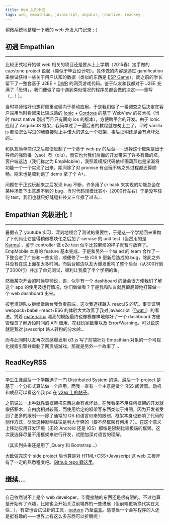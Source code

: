 ```yaml
---
title: Web 入门小记
tags: web, empathian, javascript, angular, reactive, readkey
---
```

稍微系统地整理一下我的 web 开发入门记录 ;-)

## 初遇 Empathian
***

比较正式地开始做 web 相关的项目还是要从上上学期（2015春）接手做的 capstone project 说起（类似于毕业设计吧）。具体做的内容是通过 gamification 来尝试获得一些关于用户认知的数据（类似的东西是 [ESP Game](https://en.wikipedia.org/wiki/ESP_game)），而之前的学长留下了一整套基于 J2EE + [DWR](http://directwebremoting.org/dwr/index.html) 的网页游戏代码。鉴于队友和我都对于 J2EE 充满了「恐惧」，我们便做了每个遇到类似情况的程序员都会做的决定——重写（…！）。

当时导师恰好也想将侧重点偏向于移动应用，于是我们做了一番调查之后决定在客户端用当时看起来比较成熟的 [Ionic](http://ionicframework.com/) + [Cordova](https://cordova.apache.org/) 的基于 WebView 的技术栈（当时 react native 刚出而且只有面向 ios 的版本），方便跨平台的开发。由于 Ionic 应用了 AngularJS 框架，我简单过了一遍后者的教程就匆匆上工了。平时 vanilla js 都没怎么写过的我直接就上手偌大的这么一个框架，事后证明还是会有点坏处的...

和队友简单商讨之后顺便赶制了一个基于 web.py 的后台——选择这个框架是出于导师的强烈推（yao）荐（qiu），而它也为我们后面的开发带来了许多有趣的坑。客户端这边（我们称之为 EmpMobile），我照着模版代码依样画葫芦也是渐渐将功能一个一个实现了出来，期间除了对 promise 有点玩不转之外过程都还算顺畅，期末也是顺利跑了 demo 拿了个 A+。

问题在于正式玩起来之后发现 bug 不断，许多用了小 hack 来实现的功能总会在某种场景下出意想不到的 bug。当时代码规模比较小（2000行左右）于是没写任何 test，我们也就只好缝缝补补又三年撑了过去...

## Empathian 究极进化！
***

暑假去了 youtube 实习，深刻地领会了测试的重要性，于是这一个学期回来重构了下代码让它显得稍微模块化之后加了 service 的 unit test（当然用的是 [Karma](http://karma-runner.github.io/0.13/index.html)），鉴于 controller 做 e2e test 似乎比较麻烦的样子就暂时放弃了。EmpMobile 本身的 feature 基本完成，于是和另外一个做 ad 的 team 合作了一下整合进了广告和一些实验，顺便修了一些 iOS 9 更新后造成的 bug，除此之外并没有在这上面花太多时间。而后台那边队友大爆发重构了整个后台（从300行到了3000行）并加了单元测试，顺利让我摸了半个学期的鱼。

然而某次开会的时候导师说，诶，似乎有一个 dashboard 的话会很方便我们了解这个 app 的使用及运行情况，你们做做看？于是我和队友就屁颠屁颠地打算做一个 web dashboard 出来。

按老规矩队友继续做后台我负责前端。这次我选择跳入 reactJS 的坑。事实证明 webpack+babel+react+ES6 的体验大大改善了我对 javascript（[「wat」](https://www.destroyallsoftware.com/talks/wat)）的看法。凭着 [material-ui](http://www.material-ui.com/) 漂亮的模版最终也像模像样地做好了一个 dashboard 方便管理员了解近段时间的 API 调用、在线玩家数量以及 Error/Warning。可以说这就是我对 javascript 路人转粉的分水岭...

而与此同时队友再次灵感爆发用 d3.js 写了前端针对 Empathian 对象的一个可视化搜索引擎并重制了网页版游戏，那就是另外一个故事了...

## ReadKeyRSS
***

学生生涯最后一个学期选了一门 Distributed System 的课，最后一个 project 是基于一个分布式算法做一个应用，而我一直有一个主意是做个 RSS 阅读器。动机和成品可以看这个我 po 在 [v2ex 上的帖子](http://v2ex.com/t/248660#reply10)。

之前说过一上手就靠着框架搭东西总会有点坏处。在我看来不用任何框架的开发就像搭积木，自由度相对较高，而使用给定的框架写东西类似于拼图，因为开发者受到了更多的限制——除了通常的 OS 和语言带来的限制，框架本身也影响了代码的创作方式，尽管这种影响往往是利大于弊的（要不然框架有何用？）。在这个意义上移动应用开发环境（无论 Android 还是 iOS）都像是限制比较极端的框架。这次我选择尽量不用框架来进行开发，试图加深对语言的理解。

（其实到头来还是用了 jQuery 和 Bootstrap…）

大致做完这个 side project 后也算是对 HTML+CSS+Javascript 这 web 三板斧有了一定的熟悉程度吧。[Github repo 戳这里](https://github.com/EDFward/ReadKeyRSS)。

## 继续...
***

自己依然说不上是个 web developer，毕竟接触的东西还是很有限的。不过也算是开始有了兴趣，比如也会开始关注前端界的一些进展（但前端更新换代实在太快…），有空也会试试新的工具，[pattern](https://github.com/ReactiveX/RxJS) 乃至[语言](http://elm-lang.org/)。感觉当一个会写程序的人还是挺有趣的——世界上有这么多东西可以折腾呢！

